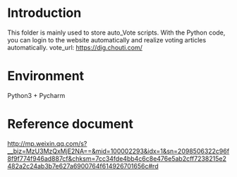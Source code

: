 # Introduction
This folder is mainly used to store auto_Vote scripts. With the Python code, you can login to the website automatically and realize voting articles automatically.
vote_url: https://dig.chouti.com/

# Environment
Python3 + Pycharm

# Reference document

http://mp.weixin.qq.com/s?__biz=MzU3MzQxMjE2NA==&mid=100002293&idx=1&sn=2098506322c96f8f9f774f946ad887cf&chksm=7cc34fde4bb4c6c8e476e5ab2cff7238215e2482a2c24ab3b7e627a6900764f614926701656c#rd
